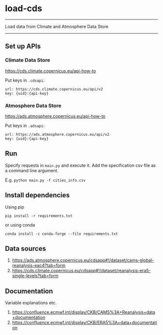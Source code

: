 
# load-cds

---

Load data from Climate and Atmosphere Data Store

---

## Set up APIs

### Climate Data Store

https://cds.climate.copernicus.eu/api-how-to

Put keys in `.cdsapi`:

```
url: https://cds.climate.copernicus.eu/api/v2
key: {uid}:{api-key}
```

### Atmosphere Data Store

https://ads.atmosphere.copernicus.eu/api-how-to

Put keys in `.adsapi`:

```
url: https://ads.atmosphere.copernicus.eu/api/v2
key: {uid}:{api-key}
```

## Run

Specify requests in `main.py` and execute it. Add the specification csv file as a command line argument.

E.g. `python main.py -f cities_info.csv`

## Install dependencies

Using pip
```
pip install -r requirements.txt
```
or using conda
```
conda install -c conda-forge --file requirements.txt
```

## Data sources

1. https://ads.atmosphere.copernicus.eu/cdsapp#!/dataset/cams-global-reanalysis-eac4?tab=form
2. https://cds.climate.copernicus.eu/cdsapp#!/dataset/reanalysis-era5-single-levels?tab=form

## Documentation

Variable explanations etc.

1. https://confluence.ecmwf.int/display/CKB/CAMS%3A+Reanalysis+data+documentation
2. https://confluence.ecmwf.int/display/CKB/ERA5%3A+data+documentation
